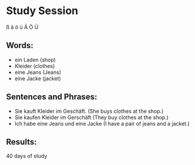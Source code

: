 # Study Session
  ß   ä   ö  ü   Ä   Ö   Ü


## Words:
* ein Laden (shop)
* Kleider (clothes)
* eine Jeans (Jeans) 
* eine Jacke (jacket)


## Sentences and Phrases:
* Sie kauft Kleider im Geschäft. (She buys clothes at the shop.)
* Sie kaufen Kleider im Gerschäft (They buy clothes at the shop.)
* Ich habe eine Jeans und eine Jacke (I have a pair of jeans and a jacket.) 


## Results:
40 days of study 
